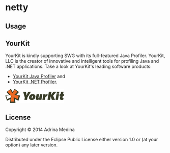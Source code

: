 # netty

## Usage

## YourKit

YourKit is kindly supporting SWG with its full-featured Java Profiler. YourKit, LLC is the creator of innovative and intelligent tools for profiling Java and .NET applications. Take a look at YourKit's leading software products:

* <a href="http://www.yourkit.com/java/profiler/index.jsp">YourKit Java Profiler</a> and
* <a href="http://www.yourkit.com/.net/profiler/index.jsp">YourKit .NET Profiler</a>.

![](doc/yklogo.png)

## License

Copyright © 2014 Adrina Medina

Distributed under the Eclipse Public License either version 1.0 or (at
your option) any later version.
